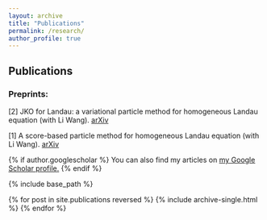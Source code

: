```yaml
---
layout: archive
title: "Publications"
permalink: /research/
author_profile: true
---
```


## Publications
### Preprints:
[2] JKO for Landau: a variational particle method for homogeneous Landau equation (with Li Wang). [arXiv](https://arxiv.org/abs/2409.12296)

[1] A score-based particle method for homogeneous Landau equation (with Li Wang). [arXiv](https://arxiv.org/abs/2405.05187)



{% if author.googlescholar %}
  You can also find my articles on <u><a href="{{author.googlescholar}}">my Google Scholar profile</a>.</u>
{% endif %}

{% include base_path %}

{% for post in site.publications reversed %}
  {% include archive-single.html %}
{% endfor %}

